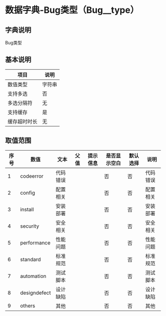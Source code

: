 # 数据字典-Bug类型（Bug__type）
## 字典说明
Bug类型

## 基本说明
| 项目 | 说明 |
| -- | -- |
| 数值类型 | 字符串 |
| 支持多选 | 否 |
| 多选分隔符 | 无 |
| 支持缓存 | 是 |
| 缓存超时时长 | 无 |

## 取值范围
| 序号 | 数值 | 文本 | 父值 | 提示信息 | 是否显示空白 | 默认选择 | 说明 |
| -- | -- | -- | -- | -- | -- | -- | -- |
| 1 | codeerror | 代码错误 |  |  | 否 | 否 | 代码错误 |
| 2 | config | 配置相关 |  |  | 否 | 否 | 配置相关 |
| 3 | install | 安装部署 |  |  | 否 | 否 | 安装部署 |
| 4 | security | 安全相关 |  |  | 否 | 否 | 安全相关 |
| 5 | performance | 性能问题 |  |  | 否 | 否 | 性能问题 |
| 6 | standard | 标准规范 |  |  | 否 | 否 | 标准规范 |
| 7 | automation | 测试脚本 |  |  | 否 | 否 | 测试脚本 |
| 8 | designdefect | 设计缺陷 |  |  | 否 | 否 | 设计缺陷 |
| 9 | others | 其他 |  |  | 否 | 否 | 其他 |

